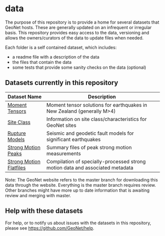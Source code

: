 # data

The purpose of this repository is to provide a home for several datasets that GeoNet hosts. These are generally updated on an infrequent or irregular basis. This repository provides easy access to the data, versioning and allows the owners/curators of the data to update files when needed.

Each folder is a self contained dataset, which includes:
 - a readme file with a description of the data
 - the files that contain the data
 - some tests that provide some sanity checks on the data (optional)
 
## Datasets currently in this repository
 
| Dataset Name  | Description   |
| ------------- | ------------- |
| [Moment Tensors](moment-tensor) | Moment tensor solutions for earthquakes in New Zealand (generally M>4) |
| [Site Class](site-class)    | Information on site class/characteristics for GeoNet sites  |
| [Rupture Models](rupture-models) | Seismic and geodetic fault models for significant earthquakes |
| [Strong Motion Peaks](strong-motion-peaks) | Summary files of peak strong motion measurements |
| [Strong Motion Flatfiles](nzsmd-flatfiles) | Compilation of specially-processed strong motion data and associated metadata|

Note: The GeoNet website refers to the master branch for downloading this data through the website. Everything is the master branch requires review. Other branches might have more up to date information that is awaiting review and merging with master.

## Help with these datasets

For help, or to notify us about issues with the datasets in this repository, please see https://github.com/GeoNet/help.

